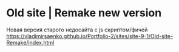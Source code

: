 # Old site | Remake new version
 
Новая версия старого недосайта с js скриптом/фичей
https://vladimirsaenko.github.io/Portfolio-2/sites/site-9-1/Old-site-Remake/index.html
